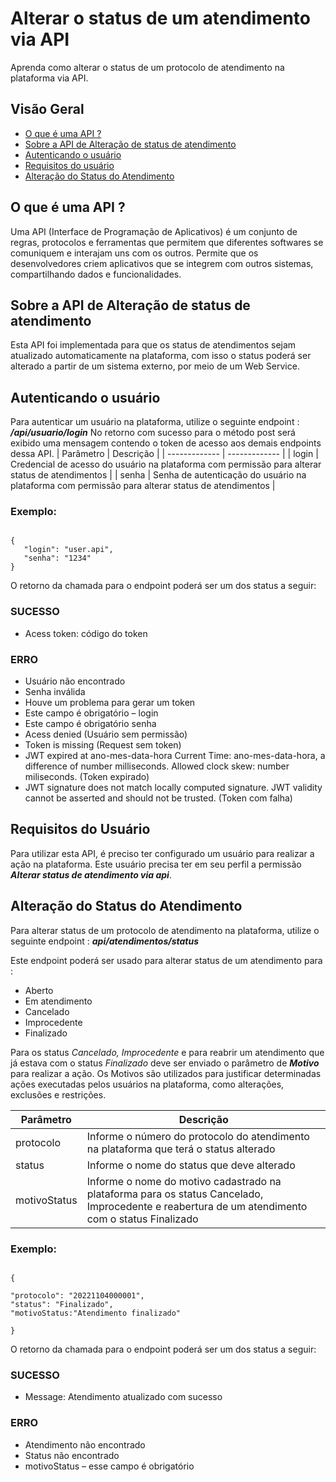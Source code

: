 # Alterar o status de um atendimento via API
Aprenda como alterar o status de um protocolo de atendimento na plataforma via API. 

## Visão Geral
* [O que é uma API ?](https://github.com/lhenriquuee/Alterar-o-status-de-atendimento-via-API/blob/main/README.md#o-que-%C3%A9-uma-api-)
* [Sobre a API de Alteração de status de atendimento](https://github.com/lhenriquuee/Alterar-o-status-de-atendimento-via-API/blob/main/README.md#sobre-a-api-de-altera%C3%A7%C3%A3o-de-status-de-atendimento)
* [Autenticando o usuário](https://github.com/lhenriquuee/Alterar-o-status-de-atendimento-via-API/blob/main/README.md#autenticando-o-usu%C3%A1rio)
* [Requisitos do usuário](https://github.com/lhenriquuee/Alterar-o-status-de-atendimento-via-API/blob/main/README.md#autenticando-o-usu%C3%A1rio)
* [Alteração do Status do Atendimento](https://github.com/lhenriquuee/Alterar-o-status-de-atendimento-via-API/blob/main/README.md#altera%C3%A7%C3%A3o-do-status-do-atendimento)


## O que é uma API ?
Uma API (Interface de Programação de Aplicativos) é um conjunto de regras, protocolos e ferramentas que permitem que diferentes softwares se comuniquem e interajam uns com os outros. Permite que os desenvolvedores criem aplicativos que se integrem com outros sistemas, compartilhando dados e funcionalidades.

## Sobre a API de Alteração de status de atendimento
Esta API foi implementada para que os status de atendimentos sejam atualizado automaticamente na plataforma, com isso o status poderá ser alterado a partir de um sistema externo, por meio de um Web Service.  


## Autenticando o usuário 
Para autenticar um usuário na plataforma, utilize o seguinte endpoint : **_/api/usuario/login_**
No retorno com sucesso para o método post será exibido uma mensagem contendo o token de acesso aos demais endpoints dessa API.
| Parâmetro  | Descrição |
| ------------- | ------------- |
| login  | 	Credencial de acesso do usuário na plataforma com permissão para alterar status de atendimentos  |
| senha  | Senha de autenticação do usuário na plataforma com permissão para alterar status de atendimentos |

### Exemplo: 
```

{
   "login": "user.api",
   "senha": "1234"
}

```

O retorno da chamada para o endpoint poderá ser um dos status a seguir:

### SUCESSO
* Acess token: código do token

### ERRO
* Usuário não encontrado
* Senha inválida
* Houve um problema para gerar um token
* Este campo é obrigatório – login
* Este campo é obrigatório senha
* Acess denied (Usuário sem permissão)
* Token is missing (Request sem token)
* JWT expired at ano-mes-data-hora Current Time:  ano-mes-data-hora, a difference of number milliseconds. Allowed clock skew: number miliseconds. (Token expirado)
* JWT signature does not match locally computed signature. JWT validity cannot be asserted and should not be trusted.  (Token com falha)

## Requisitos do Usuário
Para utilizar esta API, é preciso ter configurado um usuário para realizar a ação na plataforma. Este usuário precisa ter em seu perfil a permissão **_Alterar status de atendimento via api_**. 


## Alteração do Status do Atendimento
Para alterar status de um protocolo de atendimento na plataforma, utilize o seguinte endpoint : **_api/atendimentos/status_**

Este endpoint poderá ser usado para alterar status de um atendimento para :
* Aberto
* Em atendimento
* Cancelado
* Improcedente
* Finalizado

Para os status *Cancelado, Improcedente* e para reabrir um atendimento que já estava com o status *Finalizado* deve ser enviado o parâmetro de **_Motivo_** para realizar a ação. Os  Motivos são utilizados para justificar determinadas ações executadas pelos usuários na plataforma, como alterações, exclusões e restrições.

| Parâmetro  | Descrição |
| ------------- | ------------- |
| protocolo  | 	Informe o número do protocolo do atendimento na plataforma que terá o status alterado  |
| status  | Informe o nome do status que deve alterado |
| motivoStatus  | Informe o nome do motivo cadastrado na plataforma para os status Cancelado, Improcedente e reabertura de um atendimento com o status Finalizado |

### Exemplo: 
```

{

"protocolo": "20221104000001",
"status": "Finalizado",
"motivoStatus:"Atendimento finalizado"

}

```

O retorno da chamada para o endpoint poderá ser um dos status a seguir:

### SUCESSO
* Message: Atendimento atualizado com sucesso

### ERRO
* Atendimento não encontrado
* Status não encontrado
* motivoStatus – esse campo é obrigatório

